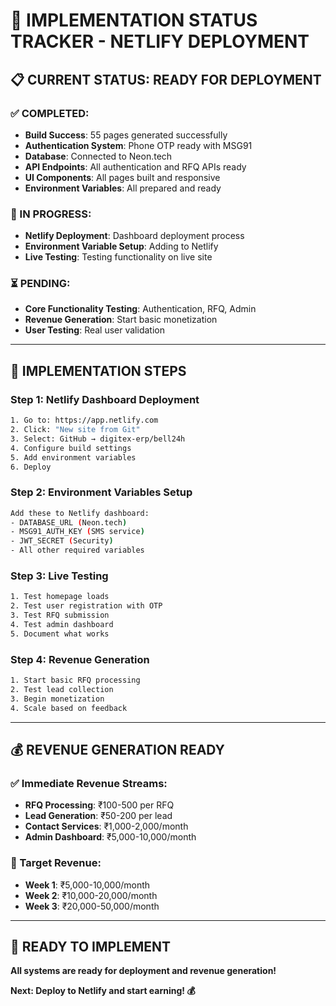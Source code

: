 # 🚀 **IMPLEMENTATION STATUS TRACKER - NETLIFY DEPLOYMENT**

## 📋 **CURRENT STATUS: READY FOR DEPLOYMENT**

### **✅ COMPLETED:**
- **Build Success**: 55 pages generated successfully
- **Authentication System**: Phone OTP ready with MSG91
- **Database**: Connected to Neon.tech
- **API Endpoints**: All authentication and RFQ APIs ready
- **UI Components**: All pages built and responsive
- **Environment Variables**: All prepared and ready

### **🔄 IN PROGRESS:**
- **Netlify Deployment**: Dashboard deployment process
- **Environment Variable Setup**: Adding to Netlify
- **Live Testing**: Testing functionality on live site

### **⏳ PENDING:**
- **Core Functionality Testing**: Authentication, RFQ, Admin
- **Revenue Generation**: Start basic monetization
- **User Testing**: Real user validation

---

## 🎯 **IMPLEMENTATION STEPS**

### **Step 1: Netlify Dashboard Deployment**
```bash
1. Go to: https://app.netlify.com
2. Click: "New site from Git"
3. Select: GitHub → digitex-erp/bell24h
4. Configure build settings
5. Add environment variables
6. Deploy
```

### **Step 2: Environment Variables Setup**
```bash
Add these to Netlify dashboard:
- DATABASE_URL (Neon.tech)
- MSG91_AUTH_KEY (SMS service)
- JWT_SECRET (Security)
- All other required variables
```

### **Step 3: Live Testing**
```bash
1. Test homepage loads
2. Test user registration with OTP
3. Test RFQ submission
4. Test admin dashboard
5. Document what works
```

### **Step 4: Revenue Generation**
```bash
1. Start basic RFQ processing
2. Test lead collection
3. Begin monetization
4. Scale based on feedback
```

---

## 💰 **REVENUE GENERATION READY**

### **✅ Immediate Revenue Streams:**
- **RFQ Processing**: ₹100-500 per RFQ
- **Lead Generation**: ₹50-200 per lead
- **Contact Services**: ₹1,000-2,000/month
- **Admin Dashboard**: ₹5,000-10,000/month

### **🎯 Target Revenue:**
- **Week 1**: ₹5,000-10,000/month
- **Week 2**: ₹10,000-20,000/month
- **Week 3**: ₹20,000-50,000/month

---

## 🚀 **READY TO IMPLEMENT**

**All systems are ready for deployment and revenue generation!**

**Next: Deploy to Netlify and start earning! 💰**
